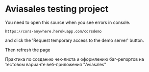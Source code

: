 # Aviasales testing project

You need to open this source when you see errors in console.

~~~
https://cors-anywhere.herokuapp.com/corsdemo
~~~

and click the 'Request temporary access to the demo server' button.

Then refresh the page

Практика по созданию чек-листа и оформлению баг-репортов на тестовом варианте веб-приложения "Aviasales"
